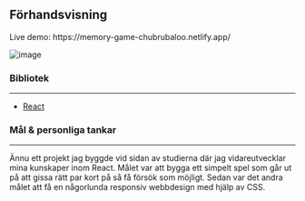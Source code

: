 

<h2>Förhandsvisning</h2>
Live demo: https://memory-game-chubrubaloo.netlify.app/

![image](https://user-images.githubusercontent.com/71407043/202921113-e07ab5fa-1cc5-46f9-8911-17ba32665a25.png)


<h3>Bibliotek</h3>
<hr>
<ul>
<li> <a href='https://reactjs.org/' target="_blank">React</a></li>
</ul>

<h3>Mål & personliga tankar</h3>
<hr>
Ännu ett projekt jag byggde vid sidan av studierna där jag vidareutvecklar mina kunskaper inom React. Målet var att bygga ett simpelt spel som går ut på att gissa rätt par kort på så få försök som möjligt. Sedan var det andra målet att få en någorlunda responsiv webbdesign med hjälp av CSS. 
